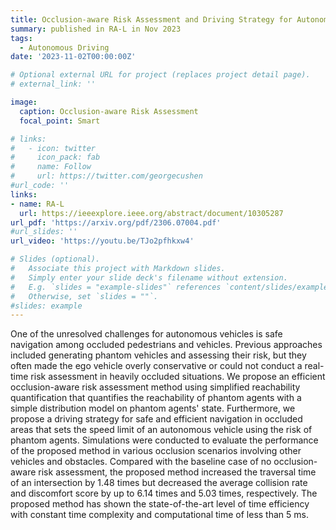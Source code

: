 ```yaml
---
title: Occlusion-aware Risk Assessment and Driving Strategy for Autonomous Vehicles Using Simplified Reachability Quantification
summary: published in RA-L in Nov 2023
tags:
  - Autonomous Driving
date: '2023-11-02T00:00:00Z'

# Optional external URL for project (replaces project detail page).
# external_link: ''

image:
  caption: Occlusion-aware Risk Assessment
  focal_point: Smart

# links:
#   - icon: twitter
#     icon_pack: fab
#     name: Follow
#     url: https://twitter.com/georgecushen
#url_code: ''
links:
- name: RA-L
  url: https://ieeexplore.ieee.org/abstract/document/10305287
url_pdf: 'https://arxiv.org/pdf/2306.07004.pdf'
#url_slides: ''
url_video: 'https://youtu.be/TJo2pfhkxw4'

# Slides (optional).
#   Associate this project with Markdown slides.
#   Simply enter your slide deck's filename without extension.
#   E.g. `slides = "example-slides"` references `content/slides/example-slides.md`.
#   Otherwise, set `slides = ""`.
#slides: example
---
```


One of the unresolved challenges for autonomous vehicles is safe navigation among occluded pedestrians and vehicles. Previous approaches included generating phantom vehicles and assessing their risk, but they often made the ego vehicle overly conservative or could not conduct a real-time risk assessment in heavily occluded situations. We propose an efficient occlusion-aware risk assessment method using simplified reachability quantification that quantifies the reachability of phantom agents with a simple distribution model on phantom agents' state. Furthermore, we propose a driving strategy for safe and efficient navigation in occluded areas that sets the speed limit of an autonomous vehicle using the risk of phantom agents. Simulations were conducted to evaluate the performance of the proposed method in various occlusion scenarios involving other vehicles and obstacles. Compared with the baseline case of no occlusion-aware risk assessment, the proposed method increased the traversal time of an intersection by 1.48 times but decreased the average collision rate and discomfort score by up to 6.14 times and 5.03 times, respectively. The proposed method has shown the state-of-the-art level of time efficiency with constant time complexity and computational time of less than 5 ms.